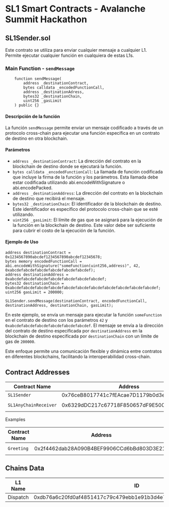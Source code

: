 # SL1 Smart Contracts - Avalanche Summit Hackathon

## SL1Sender.sol

Este contrato se utiliza para enviar cualquier mensaje a cualquier L1. Permite ejecutar cualquier función en cualquiera de estas L1s.

### Main Function - `sendMessage`

```solidity
    function sendMessage(
        address _destinationContract,
        bytes calldata _encodedFunctionCall,
        address _destinationAdress,
        bytes32 _destinationChain,
        uint256 _gasLimit
    ) public {}
```

#### Descripción de la función

La función `sendMessage` permite enviar un mensaje codificado a través de un protocolo cross-chain para ejecutar una función específica en un contrato de destino en otra blockchain.

#### Parámetros

- `address _destinationContract`: La dirección del contrato en la blockchain de destino donde se ejecutará la función.
- `bytes calldata _encodedFunctionCall`: La llamada de función codificada que incluye la firma de la función y los parámetros. Esta llamada debe estar codificada utilizando abi.encodeWithSignature o abi.encodePacked.
- `address _destinationAddress`: La dirección del contrato en la blockchain de destino que recibirá el mensaje.
- `bytes32 _destinationChain`: El identificador de la blockchain de destino. Este identificador es específico del protocolo cross-chain que se esté utilizando.
- `uint256 _gasLimit`: El límite de gas que se asignará para la ejecución de la función en la blockchain de destino. Este valor debe ser suficiente para cubrir el costo de la ejecución de la función.

#### Ejemplo de Uso

```solidity
address destinationContract = 0x1234567890abcdef1234567890abcdef12345678;
bytes memory encodedFunctionCall = abi.encodeWithSignature("someFunction(uint256,address)", 42, 0xabcdefabcdefabcdefabcdefabcdefabcdef);
address destinationAddress = 0xabcdefabcdefabcdefabcdefabcdefabcdefabcdef;
bytes32 destinationChain = 0xabcdefabcdefabcdefabcdefabcdefabcdefabcdefabcdefabcdefabcdefabcdef;
uint256 gasLimit = 200000;

SL1Sender.sendMessage(destinationContract, encodedFunctionCall, destinationAddress, destinationChain, gasLimit);
```

En este ejemplo, se envía un mensaje para ejecutar la función `someFunction` en el contrato de destino con los parámetros `42` y `0xabcdefabcdefabcdefabcdefabcdefabcdef`. El mensaje se envía a la dirección del contrato de destino especificada por `destinationAddress` en la blockchain de destino especificada por `destinationChain` con un límite de gas de `200000`.

Este enfoque permite una comunicación flexible y dinámica entre contratos en diferentes blockchains, facilitando la interoperabilidad cross-chain.


## Contract Addresses

| Contract Name | Address                                      | Chain  |
|---------------|----------------------------------------------|--------|
| `SL1Sender`     | 0x76ceB8017741c7fEAcae7D1179b0d3eB4151dcc4   | `sL1`    |
| `SL1AnyChainReceiver`     | 0x6329dDC217c67718F850657dF9E50025aC0c8dba   | `Dispatch L1`    |

Examples

| Contract Name | Address                                      | Chain  |
|---------------|----------------------------------------------|--------|
| `Greeting`     | 0x2f4462dab28A090B4BEF9906CCd6bBd803D3E21c   | `Dispatch L1`    |


## Chains Data

| L1 Name | ID | type |
|---------|----|------|
|Dispatch | 0xdb76a6c20fd0af4851417c79c479ebb1e91b3d4e7e57116036d203e3692a0856| hex






